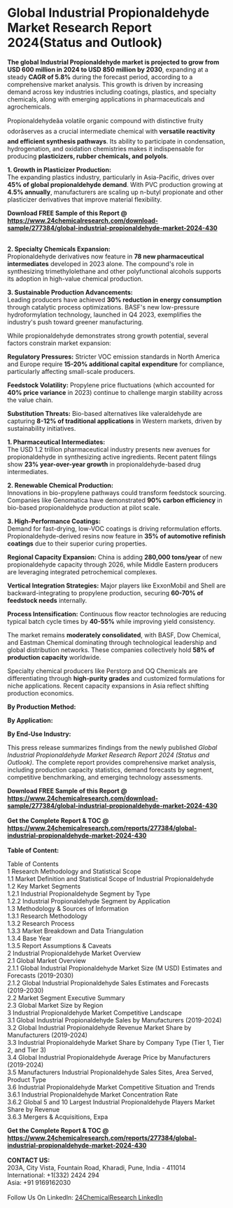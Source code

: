 <h1>Global Industrial Propionaldehyde Market Research Report 2024(Status and Outlook)</h1><p><strong>The global Industrial Propionaldehyde market is projected to grow from USD 600 million in 2024 to USD 850 million by 2030</strong>, expanding at a steady <strong>CAGR of 5.8%</strong> during the forecast period, according to a comprehensive market analysis. This growth is driven by increasing demand across key industries including coatings, plastics, and specialty chemicals, along with emerging applications in pharmaceuticals and agrochemicals.</p><p>Propionaldehydeâa volatile organic compound with distinctive fruity odorâserves as a crucial intermediate chemical with <strong>versatile reactivity and efficient synthesis pathways</strong>. Its ability to participate in condensation, hydrogenation, and oxidation chemistries makes it indispensable for producing <strong>plasticizers, rubber chemicals, and polyols</strong>.</p><p><strong>1. Growth in Plasticizer Production:</strong><br>
The expanding plastics industry, particularly in Asia-Pacific, drives over <strong>45% of global propionaldehyde demand</strong>. With PVC production growing at <strong>4.5% annually</strong>, manufacturers are scaling up n-butyl propionate and other plasticizer derivatives that improve material flexibility.</p><div><b>Download FREE Sample of this Report @ 
            <a href="https://www.24chemicalresearch.com/download-sample/277384/global-industrial-propionaldehyde-market-2024-430">
            https://www.24chemicalresearch.com/download-sample/277384/global-industrial-propionaldehyde-market-2024-430</a></b></div><br><p><strong>2. Specialty Chemicals Expansion:</strong><br>
Propionaldehyde derivatives now feature in <strong>78 new pharmaceutical intermediates</strong> developed in 2023 alone. The compound's role in synthesizing trimethylolethane and other polyfunctional alcohols supports its adoption in high-value chemical production.</p><p><strong>3. Sustainable Production Advancements:</strong><br>
Leading producers have achieved <strong>30% reduction in energy consumption</strong> through catalytic process optimizations. BASF's new low-pressure hydroformylation technology, launched in Q4 2023, exemplifies the industry's push toward greener manufacturing.</p><p>While propionaldehyde demonstrates strong growth potential, several factors constrain market expansion:</p><p><strong>Regulatory Pressures:</strong> Stricter VOC emission standards in North America and Europe require <strong>15-20% additional capital expenditure</strong> for compliance, particularly affecting small-scale producers.</p><p><strong>Feedstock Volatility:</strong> Propylene price fluctuations (which accounted for <strong>40% price variance</strong> in 2023) continue to challenge margin stability across the value chain.</p><p><strong>Substitution Threats:</strong> Bio-based alternatives like valeraldehyde are capturing <strong>8-12% of traditional applications</strong> in Western markets, driven by sustainability initiatives.</p><p><strong>1. Pharmaceutical Intermediates:</strong><br>
The USD 1.2 trillion pharmaceutical industry presents new avenues for propionaldehyde in synthesizing active ingredients. Recent patent filings show <strong>23% year-over-year growth</strong> in propionaldehyde-based drug intermediates.</p><p><strong>2. Renewable Chemical Production:</strong><br>
Innovations in bio-propylene pathways could transform feedstock sourcing. Companies like Genomatica have demonstrated <strong>90% carbon efficiency</strong> in bio-based propionaldehyde production at pilot scale.</p><p><strong>3. High-Performance Coatings:</strong><br>
Demand for fast-drying, low-VOC coatings is driving reformulation efforts. Propionaldehyde-derived resins now feature in <strong>35% of automotive refinish coatings</strong> due to their superior curing properties.</p><p><strong>Regional Capacity Expansion:</strong> China is adding <strong>280,000 tons/year</strong> of new propionaldehyde capacity through 2026, while Middle Eastern producers are leveraging integrated petrochemical complexes.</p><p><strong>Vertical Integration Strategies:</strong> Major players like ExxonMobil and Shell are backward-integrating to propylene production, securing <strong>60-70% of feedstock needs</strong> internally.</p><p><strong>Process Intensification:</strong> Continuous flow reactor technologies are reducing typical batch cycle times by <strong>40-55%</strong> while improving yield consistency.</p><p>The market remains <strong>moderately consolidated</strong>, with BASF, Dow Chemical, and Eastman Chemical dominating through technological leadership and global distribution networks. These companies collectively hold <strong>58% of production capacity</strong> worldwide.</p><p>Specialty chemical producers like Perstorp and OQ Chemicals are differentiating through <strong>high-purity grades</strong> and customized formulations for niche applications. Recent capacity expansions in Asia reflect shifting production economics.</p><p><strong>By Production Method:</strong></p><p><strong>By Application:</strong></p><p><strong>By End-Use Industry:</strong></p><p>This press release summarizes findings from the newly published <em>Global Industrial Propionaldehyde Market Research Report 2024 (Status and Outlook)</em>. The complete report provides comprehensive market analysis, including production capacity statistics, demand forecasts by segment, competitive benchmarking, and emerging technology assessments.</p><div><b>Download FREE Sample of this Report @ 
            <a href="https://www.24chemicalresearch.com/download-sample/277384/global-industrial-propionaldehyde-market-2024-430">
            https://www.24chemicalresearch.com/download-sample/277384/global-industrial-propionaldehyde-market-2024-430</a></b></div><br><div><b>Get the Complete Report & TOC @ 
            <a href="https://www.24chemicalresearch.com/reports/277384/global-industrial-propionaldehyde-market-2024-430">
            https://www.24chemicalresearch.com/reports/277384/global-industrial-propionaldehyde-market-2024-430</a></b></div><br>
            <b>Table of Content:</b><p>Table of Contents<br />
1 Research Methodology and Statistical Scope<br />
1.1 Market Definition and Statistical Scope of Industrial Propionaldehyde<br />
1.2 Key Market Segments<br />
1.2.1 Industrial Propionaldehyde Segment by Type<br />
1.2.2 Industrial Propionaldehyde Segment by Application<br />
1.3 Methodology & Sources of Information<br />
1.3.1 Research Methodology<br />
1.3.2 Research Process<br />
1.3.3 Market Breakdown and Data Triangulation<br />
1.3.4 Base Year<br />
1.3.5 Report Assumptions & Caveats<br />
2 Industrial Propionaldehyde Market Overview<br />
2.1 Global Market Overview<br />
2.1.1 Global Industrial Propionaldehyde Market Size (M USD) Estimates and Forecasts (2019-2030)<br />
2.1.2 Global Industrial Propionaldehyde Sales Estimates and Forecasts (2019-2030)<br />
2.2 Market Segment Executive Summary<br />
2.3 Global Market Size by Region<br />
3 Industrial Propionaldehyde Market Competitive Landscape<br />
3.1 Global Industrial Propionaldehyde Sales by Manufacturers (2019-2024)<br />
3.2 Global Industrial Propionaldehyde Revenue Market Share by Manufacturers (2019-2024)<br />
3.3 Industrial Propionaldehyde Market Share by Company Type (Tier 1, Tier 2, and Tier 3)<br />
3.4 Global Industrial Propionaldehyde Average Price by Manufacturers (2019-2024)<br />
3.5 Manufacturers Industrial Propionaldehyde Sales Sites, Area Served, Product Type<br />
3.6 Industrial Propionaldehyde Market Competitive Situation and Trends<br />
3.6.1 Industrial Propionaldehyde Market Concentration Rate<br />
3.6.2 Global 5 and 10 Largest Industrial Propionaldehyde Players Market Share by Revenue<br />
3.6.3 Mergers & Acquisitions, Expa</p><div><b>Get the Complete Report & TOC @ 
            <a href="https://www.24chemicalresearch.com/reports/277384/global-industrial-propionaldehyde-market-2024-430">
            https://www.24chemicalresearch.com/reports/277384/global-industrial-propionaldehyde-market-2024-430</a></b></div><br><b>CONTACT US:</b><br>
            203A, City Vista, Fountain Road, Kharadi, Pune, India - 411014<br>
            International: +1(332) 2424 294<br>
            Asia: +91 9169162030 <br><br>
            Follow Us On LinkedIn: <a href="https://www.linkedin.com/company/24chemicalresearch/">24ChemicalResearch LinkedIn</a>
